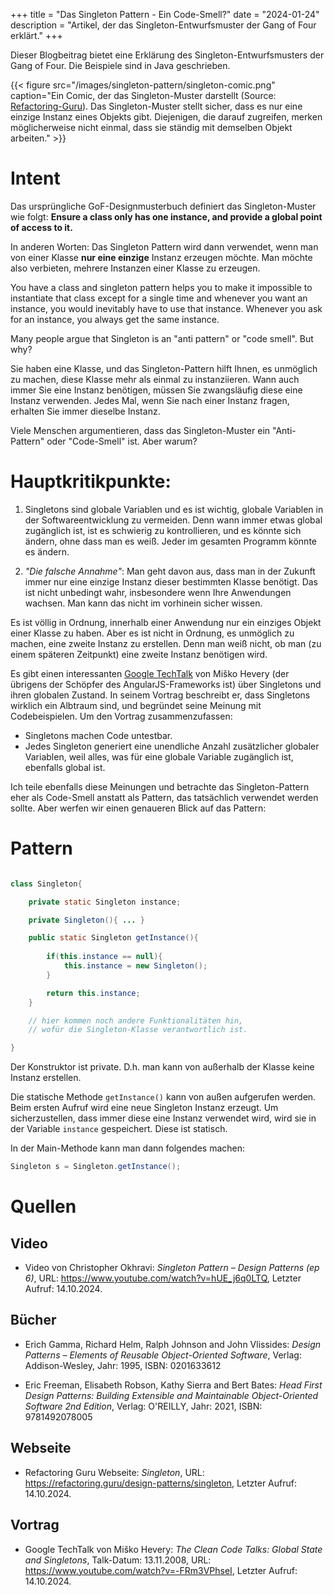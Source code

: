 +++
title = "Das Singleton Pattern - Ein Code-Smell?"
date = "2024-01-24"
description = "Artikel, der das Singleton-Entwurfsmuster der Gang of Four erklärt."
+++

Dieser Blogbeitrag bietet eine Erklärung des Singleton-Entwurfsmusters der Gang of Four. Die Beispiele sind in Java geschrieben.

{{< figure src="/images/singleton-pattern/singleton-comic.png" caption="Ein Comic, der das Singleton-Muster darstellt (Source: [Refactoring-Guru](https://refactoring.guru/design-patterns/singleton)). Das Singleton-Muster stellt sicher, dass es nur eine einzige Instanz eines Objekts gibt. Diejenigen, die darauf zugreifen, merken möglicherweise nicht einmal, dass sie ständig mit demselben Objekt arbeiten." >}}

# Intent

Das ursprüngliche GoF-Designmusterbuch definiert das Singleton-Muster wie folgt: **Ensure a class only has one instance, and provide a global point of access to it.**


In anderen Worten:
Das Singleton Pattern wird dann verwendet, wenn man von einer Klasse __nur eine einzige__ Instanz erzeugen möchte. Man möchte also verbieten, mehrere Instanzen einer Klasse zu erzeugen.


You have a class and singleton pattern helps you to make it impossible to instantiate that class except for a single time and whenever you want an instance, you would inevitably have to use that instance. Whenever you ask for an instance, you always get the same instance.

Many people argue that Singleton is an "anti pattern" or "code smell". But why?

Sie haben eine Klasse, und das Singleton-Pattern hilft Ihnen, es unmöglich zu machen, diese Klasse mehr als einmal zu instanziieren. Wann auch immer Sie eine Instanz benötigen, müssen Sie zwangsläufig diese eine Instanz verwenden. Jedes Mal, wenn Sie nach einer Instanz fragen, erhalten Sie immer dieselbe Instanz.

Viele Menschen argumentieren, dass das Singleton-Muster ein "Anti-Pattern" oder "Code-Smell" ist. Aber warum?

# Hauptkritikpunkte:

1. Singletons sind globale Variablen und es ist wichtig, globale Variablen in der Softwareentwicklung zu vermeiden. Denn wann immer etwas global zugänglich ist, ist es schwierig zu kontrollieren, und es könnte sich ändern, ohne dass man es weiß. Jeder im gesamten Programm könnte es ändern.

2. _"Die falsche Annahme"_: Man geht davon aus, dass man in der Zukunft immer nur eine einzige Instanz dieser bestimmten Klasse benötigt. Das ist nicht unbedingt wahr, insbesondere wenn Ihre Anwendungen wachsen. Man kann das nicht im vorhinein sicher wissen.

Es ist völlig in Ordnung, innerhalb einer Anwendung nur ein einziges Objekt einer Klasse zu haben. Aber es ist nicht in Ordnung, es unmöglich zu machen, eine zweite Instanz zu erstellen. Denn man weiß nicht, ob man (zu einem späteren Zeitpunkt) eine zweite Instanz benötigen wird.

Es gibt einen interessanten [Google TechTalk](https://www.youtube.com/watch?v=-FRm3VPhseI) von Miško Hevery (der übrigens der Schöpfer des AngularJS-Frameworks ist) über Singletons und ihren globalen Zustand. In seinem Vortrag beschreibt er, dass Singletons wirklich ein Albtraum sind, und begründet seine Meinung mit Codebeispielen. Um den Vortrag zusammenzufassen:
- Singletons machen Code untestbar.
- Jedes Singleton generiert eine unendliche Anzahl zusätzlicher globaler Variablen, weil alles, was für eine globale Variable zugänglich ist, ebenfalls global ist.

Ich teile ebenfalls diese Meinungen und betrachte das Singleton-Pattern eher als Code-Smell anstatt als Pattern, das tatsächlich verwendet werden sollte. Aber werfen wir einen genaueren Blick auf das Pattern:

# Pattern

```java

class Singleton{

    private static Singleton instance;

    private Singleton(){ ... }

    public static Singleton getInstance(){
        
        if(this.instance == null){
            this.instance = new Singleton();
        }

        return this.instance;
    }

    // hier kommen noch andere Funktionalitäten hin,
    // wofür die Singleton-Klasse verantwortlich ist.

}
```

Der Konstruktor ist private. D.h. man kann von außerhalb der Klasse keine Instanz erstellen.

Die statische Methode `getInstance()` kann von außen aufgerufen werden. Beim ersten Aufruf wird eine neue Singleton Instanz erzeugt. Um sicherzustellen, dass immer diese eine Instanz verwendet wird, wird sie in der Variable `instance` gespeichert. Diese ist statisch.

In der Main-Methode kann man dann folgendes machen:

```java
Singleton s = Singleton.getInstance();
```
 
# Quellen

## Video
- Video von Christopher Okhravi: _Singleton Pattern – Design Patterns (ep 6)_, URL: https://www.youtube.com/watch?v=hUE_j6q0LTQ, Letzter Aufruf: 14.10.2024.

## Bücher
- Erich Gamma, Richard Helm, Ralph Johnson and John Vlissides: _Design Patterns – Elements of Reusable Object-Oriented Software_, Verlag: Addison-Wesley, Jahr: 1995, ISBN: 0201633612

- Eric Freeman, Elisabeth Robson, Kathy Sierra and Bert Bates: _Head First Design Patterns: Building Extensible and Maintainable Object-Oriented Software 2nd Edition_, Verlag: O'REILLY, Jahr: 2021, ISBN: 9781492078005

## Webseite
- Refactoring Guru Webseite: _Singleton_, URL: https://refactoring.guru/design-patterns/singleton, Letzter Aufruf: 14.10.2024.

## Vortrag
- Google TechTalk von Miško Hevery: _The Clean Code Talks: Global State and Singletons_, Talk-Datum: 13.11.2008, URL: https://www.youtube.com/watch?v=-FRm3VPhseI, Letzter Aufruf: 14.10.2024.
 
